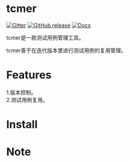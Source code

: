 tcmer
====================

[![Gitter](https://badges.gitter.im/yaitza/tcmer.svg)](https://gitter.im/yaitza/tcmer?utm_source=badge&utm_medium=badge&utm_campaign=pr-badge&utm_content=body_badge)
[![GitHub release](https://img.shields.io/github/release/yaitza/tcmwe.svg)](https://github.com/yaitza/tcmer/releases)
[![Docs](https://img.shields.io/badge/Docs-English-blue.svg)](https://github.com/yaitza/tcmer/blob/master/README.md)  

tcmer是一款测试用例管理工具。

tcmer善于在迭代版本里进行测试用例的复用管理。

Features
====================
1.版本控制。  
2.测试用例复用。

Install 
====================


Note
====================
